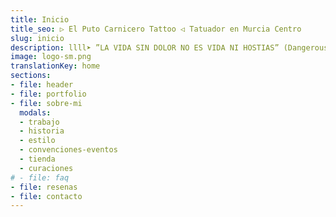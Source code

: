 ```yaml
---
title: Inicio
title_seo: ▷ El Puto Carnicero Tattoo ◁ Tatuador en Murcia Centro
slug: inicio
description: llll➤ ”LA VIDA SIN DOLOR NO ES VIDA NI HOSTIAS” (Dangerous Bastards). ✅ Especializado en NeoTradicional y Tatuajes a Color.
image: logo-sm.png
translationKey: home
sections:
- file: header
- file: portfolio
- file: sobre-mi
  modals:
  - trabajo
  - historia
  - estilo
  - convenciones-eventos
  - tienda
  - curaciones
# - file: faq
- file: resenas
- file: contacto
---
```

